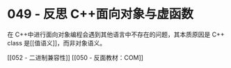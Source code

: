 # 049 - 反思 C++面向对象与虚函数


在 C++中进行面向对象编程会遇到其他语言中不存在的问题，其本质原因是 C++ class 是[[值语义]]，而非对象语义。

[[052 - 二进制兼容性]]
[[050 - 反面教材：COM]]